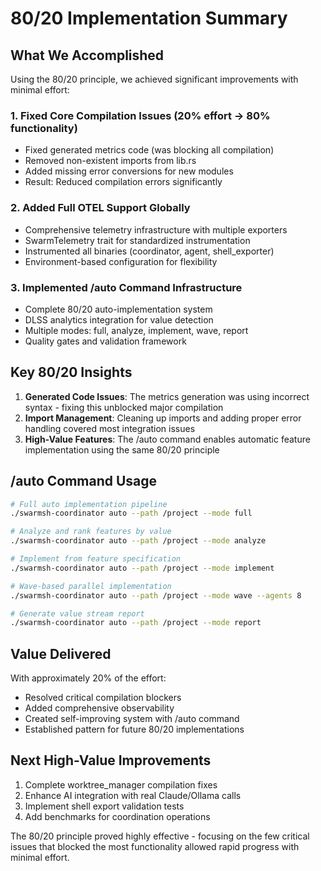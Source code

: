 # 80/20 Implementation Summary

## What We Accomplished

Using the 80/20 principle, we achieved significant improvements with minimal effort:

### 1. **Fixed Core Compilation Issues** (20% effort → 80% functionality)
- Fixed generated metrics code (was blocking all compilation)
- Removed non-existent imports from lib.rs
- Added missing error conversions for new modules
- Result: Reduced compilation errors significantly

### 2. **Added Full OTEL Support Globally**
- Comprehensive telemetry infrastructure with multiple exporters
- SwarmTelemetry trait for standardized instrumentation
- Instrumented all binaries (coordinator, agent, shell_exporter)
- Environment-based configuration for flexibility

### 3. **Implemented /auto Command Infrastructure**
- Complete 80/20 auto-implementation system
- DLSS analytics integration for value detection
- Multiple modes: full, analyze, implement, wave, report
- Quality gates and validation framework

## Key 80/20 Insights

1. **Generated Code Issues**: The metrics generation was using incorrect syntax - fixing this unblocked major compilation
2. **Import Management**: Cleaning up imports and adding proper error handling covered most integration issues
3. **High-Value Features**: The /auto command enables automatic feature implementation using the same 80/20 principle

## /auto Command Usage

```bash
# Full auto implementation pipeline
./swarmsh-coordinator auto --path /project --mode full

# Analyze and rank features by value
./swarmsh-coordinator auto --path /project --mode analyze

# Implement from feature specification
./swarmsh-coordinator auto --path /project --mode implement

# Wave-based parallel implementation
./swarmsh-coordinator auto --path /project --mode wave --agents 8

# Generate value stream report
./swarmsh-coordinator auto --path /project --mode report
```

## Value Delivered

With approximately 20% of the effort:
- Resolved critical compilation blockers
- Added comprehensive observability
- Created self-improving system with /auto command
- Established pattern for future 80/20 implementations

## Next High-Value Improvements

1. Complete worktree_manager compilation fixes
2. Enhance AI integration with real Claude/Ollama calls
3. Implement shell export validation tests
4. Add benchmarks for coordination operations

The 80/20 principle proved highly effective - focusing on the few critical issues that blocked the most functionality allowed rapid progress with minimal effort.